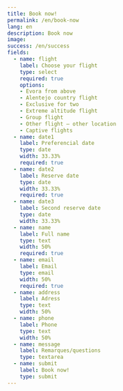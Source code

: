 ```yaml
---
title: Book now!
permalink: /en/book-now
lang: en
description: Book now
image:
success: /en/success
fields:
  - name: flight
    label: Choose your flight
    type: select
    required: true
    options:
    - Evora from above
    - Alentejo country flight
    - Exclusive for two
    - Extreme altitude flight
    - Group flight
    - Other flight – other location
    - Captive flights
  - name: date1
    label: Preferencial date
    type: date
    width: 33.33%
    required: true
  - name: date2
    label: Reserve date
    type: date
    width: 33.33%
    required: true
  - name: date3
    label: Second reserve date
    type: date
    width: 33.33%
  - name: name
    label: Full name
    type: text
    width: 50%
    required: true
  - name: email
    label: Email
    type: email
    width: 50%
    required: true
  - name: address
    label: Adress
    type: text
    width: 50%
  - name: phone
    label: Phone
    type: text
    width: 50%
  - name: message
    label: Remarques/questions
    type: textarea
  - name: submit
    label: Book now!
    type: submit
---
```


